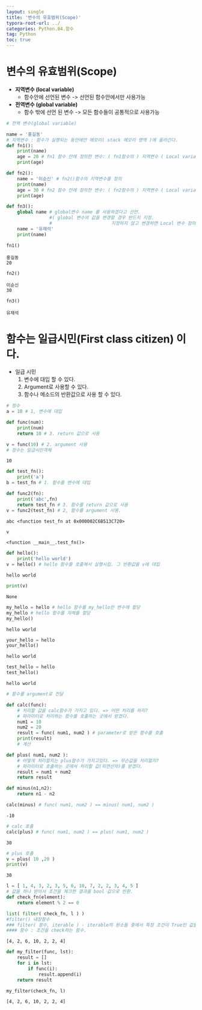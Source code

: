 ```yaml
---
layout: single
title: '변수의 유효범위(Scope)'
typora-root-url: ../
categories: Python.04.함수
tag: Python
toc: true
---
```


# 변수의 유효범위(Scope)

- **지역변수 (local variable)**
    - 함수안에 선언된 변수 -> 선언된 함수안에서만 사용가능
- **전역변수 (global variable)**
    - 함수 밖에 선언 된 변수 -> 모든 함수들이 공통적으로 사용가능

```python
# 전역 변수(global variable)

name = '홍길동'
# 지역변수 : 함수가 실행되는 동안에만 메모리( stack 메모리 영역 )에 올라간다.
def fn1():
    print(name)
    age = 20 # fn1 함수 안에 정의한 변수: ( fn1함수의 ) 지역변수 ( Local variable )
    print(age)
```


```python
def fn2():
    name = '이순신' # fn2()함수의 지역변수를 정의 
    print(name)
    age = 30 # fn2 함수 안에 정의한 변수: ( fn2함수의 ) 지역변수 ( Local variable )
    print(age)
```


```python
def fn3():
    global name # global변수 name 를 사용하겠다고 선언. 
                #( global 변수의 값을 변경할 경우 반드지 지정. 
                #                      지정하지 않고 변경하면 Local 변수 정의하는것이 된다. )
    name = '유재석'
    print(name)
```


```python
fn1()
```

    홍길동
    20



```python
fn2()
```

    이순신
    30



```python
fn3()
```

    유재석


# 함수는 일급시민(First class citizen) 이다. 
- 일급 시민
    1. 변수에 대입 할 수 있다.
    1. Argument로 사용할 수 있다.
    1. 함수나 메소드의 반환값으로 사용 할 수 있다.


```python
# 정수
a = 10 # 1, 변수에 대입

def func(num):
    print(num)
    return 10 # 3. return 값으로 사용
```


```python
v = func(10) # 2. argument 사용
# 정수는 일급시민객체
```

    10



```python
def test_fn():
    print('a')
b = test_fn # 1. 함수를 변수에 대입
```


```python
def func2(fn): 
    print('abc',fn)
    return test_fn # 3. 함수를 return 값으로 사용
v = func2(test_fn) # 2, 함수를 argument 사용.
```

    abc <function test_fn at 0x000002C6B513C720>



```python
v
```




    <function __main__.test_fn()>




```python
def hello():
    print('hello world')
v = hello() # hello 함수를 호출해서 실행시킴. 그 반환값을 v에 대입
```

    hello world



```python
print(v)
```

    None



```python
my_hello = hello # hello 함수를 my_hello란 변수에 할당
my_hello # hello 함수를 자체를 할당
my_hello()
```

    hello world



```python
your_hello = hello
your_hello()
```

    hello world



```python
test_hello = hello
test_hello()
```

    hello world



```python
# 함수를 argument로 전달

def calc(func):
    # 처리할 값을 calc함수가 가지고 있다. => 어떤 처리를 하지?
    # 파라미터로 처리하는 함수를 호출하는 곳에서 받겠다.
    num1 = 10
    num2 = 20
    result = func( num1, num2 ) # parameter로 받은 함수를 호출
    print(result)
    # 계산
```


```python
def plus( num1, num2 ):
    # 어떻게 처리할지는 plus함수가 가지고있다. => 무슨값을 처리할지?
    # 파라미터로 호출하는 곳에서 처리할 값(피연산자)를 받겠다.
    result = num1 + num2
    return result
```


```python
def minus(n1,n2):
    return n1 - n2
```


```python
calc(minus) # func( num1, num2 ) == minus( num1, num2 )
```

    -10



```python
# calc 호출
calc(plus) # func( num1, num2 ) == plus( num1, num2 )
```

    30



```python
# plus 호출
v = plus( 10 ,20 )
print(v)    
```

    30



```python
l = [ 1, 4, 3, 2, 3, 5, 6, 10, 7, 2, 2, 3, 4, 5 ]
# 값을 하나 받아서 조건을 체크한 결과를 bool 값으로 반환.
def check_fn(element):
    return element % 2 == 0
```


```python
list( filter( check_fn, l ) )
#filter() 내장함수
### filter( 함수, iterable ) - iterable의 원소들 중에서 특정 조건이 True인 값들을 제공한다.
#### 함수 : 조건을 check하는 함수.
```




    [4, 2, 6, 10, 2, 2, 4]




```python
def my_filter(func, lst):
    result = []
    for i in lst:
        if func(i):
            result.append(i)
    return result
```


```python
my_filter(check_fn, l)
```




    [4, 2, 6, 10, 2, 2, 4]
